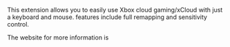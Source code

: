 This extension allows you to easily use Xbox cloud gaming/xCloud with just a keyboard and mouse. features include full remapping and sensitivity control.

The website for more information is